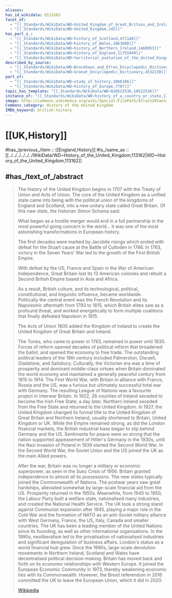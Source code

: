 ```yaml
---
aliases:
has_id_wikidata: Q113162
facet_of:
  - "[[_Standards/WikiData/WD~United_Kingdom_of_Great_Britain_and_Ireland,174193]]"
  - "[[_Standards/WikiData/WD~United_Kingdom,145]]"
has_part_s_:
  - "[[_Standards/WikiData/WD~history_of_Scotland,471148]]"
  - "[[_Standards/WikiData/WD~history_of_Wales,1063608]]"
  - "[[_Standards/WikiData/WD~history_of_Northern_Ireland,1468953]]"
  - "[[_Standards/WikiData/WD~history_of_England,11755949]]"
  - "[[_Standards/WikiData/WD~territorial_evolution_of_the_United_Kingdom,12487574]]"
described_by_source:
  - "[[_Standards/WikiData/WD~Brockhaus_and_Efron_Encyclopedic_Dictionary,602358]]"
  - "[[_Standards/WikiData/WD~Granat_Encyclopedic_Dictionary,4532138]]"
part_of:
  - "[[_Standards/WikiData/WD~study_of_history,1066186]]"
  - "[[_Standards/WikiData/WD~history_of_Europe,7787]]"
topic_has_template: "[[_Standards/WikiData/WD~Q10522536,10522536]]"
instance_of: "[[_Standards/WikiData/WD~history_of_a_country_or_state,17544377]]"
image: http://commons.wikimedia.org/wiki/Special:FilePath/Atlas%20Van%20der%20Hagen-KW1049B11%20003-BRITANNIA%20prout%20divisa%20fuit%20temporibus%20ANGLO-SAXONUM%2C%20praesertim%20durante%20illorum%20HEPTARCHIA%20crop.jpeg
Commons_category: History of the United Kingdom
IMDb_keyword: british-history
---
```


# [[UK,History]] 

#has_/previous_/item :: [[England,History]] 
#is_/same_as :: [[../../../../../../WikiData/WD~History_of_the_United_Kingdom,113162|WD~History_of_the_United_Kingdom,113162]] 

## #has_/text_of_/abstract 

> The history of the United Kingdom begins in 1707 with the Treaty of Union and Acts of Union. 
> The core of the United Kingdom as a unified state came into being 
> with the political union of the kingdoms of England and Scotland, 
> into a new unitary state called Great Britain. Of this new state, the historian Simon Schama said:
>
> What began as a hostile merger would end in a full partnership 
> in the most powerful going concern in the world... 
> it was one of the most astonishing transformations in European history.
>
> The first decades were marked by Jacobite risings 
> which ended with defeat for the Stuart cause at the Battle of Culloden in 1746. 
> In 1763, victory in the Seven Years' War led to the growth of the First British Empire. 
> 
> With defeat by the US, France and Spain in the War of American Independence, 
> Great Britain lost its 13 American colonies 
> and rebuilt a Second British Empire based in Asia and Africa. 
> 
> As a result, British culture, 
> and its technological, political, constitutional, and linguistic influence, became worldwide.  
> Politically the central event was the French Revolution 
> and its Napoleonic aftermath from 1793 to 1815, which British elites saw as a profound threat, 
> and worked energetically to form multiple coalitions that finally defeated Napoleon in 1815. 
> 
> The Acts of Union 1800 added the Kingdom of Ireland 
> to create the United Kingdom of Great Britain and Ireland.
>
> The Tories, who came to power in 1783, remained in power until 1830. 
> Forces of reform opened decades of political reform that broadened the ballot, and opened the economy to free trade. The outstanding political leaders of the 19th century included Palmerston, Disraeli, Gladstone, and Salisbury. Culturally, the Victorian era was a time of prosperity and dominant middle-class virtues when Britain dominated the world economy and maintained a generally peaceful century from 1815 to 1914. The First World War, with Britain in alliance with France, Russia and the US, was a furious but ultimately successful total war with Germany. The resulting League of Nations was a favourite project in Interwar Britain. In 1922, 26 counties of Ireland seceded to become the Irish Free State; a day later, Northern Ireland seceded from the Free State and returned to the United Kingdom. In 1927, the United Kingdom changed its formal title to the United Kingdom of Great Britain and Northern Ireland, usually shortened to Britain, United Kingdom or UK. While the Empire remained strong, as did the London financial markets, the British industrial base began to slip behind Germany and the US. Sentiments for peace were so strong that the nation supported appeasement of Hitler's Germany in the 1930s, until the Nazi invasion of Poland in 1939 started the Second World War. In the Second World War, the Soviet Union and the US joined the UK as the main Allied powers.
>
> After the war, Britain was no longer a military or economic superpower, as seen in the Suez Crisis of 1956. Britain granted independence to almost all its possessions. The new states typically joined the Commonwealth of Nations. The postwar years saw great hardships, alleviated somewhat by large-scale financial aid from the US. Prosperity returned in the 1950s. Meanwhile, from 1945 to 1950, the Labour Party built a welfare state, nationalised many industries, and created the National Health Service. The UK took a strong stand against Communist expansion after 1945, playing a major role in the Cold War and the formation of NATO as an anti-Soviet military alliance with West Germany, France, the US, Italy, Canada and smaller countries. The UK has been a leading member of the United Nations since its founding, as well as other international organisations. In the 1990s, neoliberalism led to the privatisation of nationalised industries and significant deregulation of business affairs. London's status as a world financial hub grew. Since the 1990s, large-scale devolution movements in Northern Ireland, Scotland and Wales have decentralised political decision-making. Britain has moved back and forth on its economic relationships with Western Europe. It joined the European Economic Community in 1973, thereby weakening economic ties with its Commonwealth. However, the Brexit referendum in 2016 committed the UK to leave the European Union, which it did in 2020.
>
> [Wikipedia](https://en.wikipedia.org/wiki/History%20of%20the%20United%20Kingdom) 



